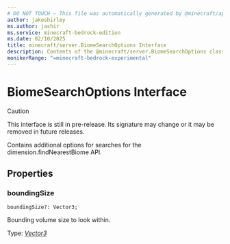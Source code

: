 ```yaml
---
# DO NOT TOUCH — This file was automatically generated by @minecraft/api-docs-generator, to report problems file an issue at https://github.com/Mojang/minecraft-scripting-libraries
author: jakeshirley
ms.author: jashir
ms.service: minecraft-bedrock-edition
ms.date: 02/10/2025
title: minecraft/server.BiomeSearchOptions Interface
description: Contents of the @minecraft/server.BiomeSearchOptions class.
monikerRange: "=minecraft-bedrock-experimental"
---
```

# BiomeSearchOptions Interface

> [!CAUTION]
> This interface is still in pre-release.  Its signature may change or it may be removed in future releases.

Contains additional options for searches for the dimension.findNearestBiome API.

## Properties

### **boundingSize**
`boundingSize?: Vector3;`

Bounding volume size to look within.

Type: [*Vector3*](Vector3.md)
